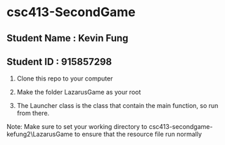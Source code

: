 # csc413-SecondGame

## Student Name : Kevin Fung
## Student ID : 915857298


1) Clone this repo to your computer


2) Make the folder LazarusGame as your root


3) The Launcher class is the class that contain the main function, so run from there.

Note: Make sure to set your working directory to csc413-secondgame-kefung2\LazarusGame to ensure that the resource file run normally 